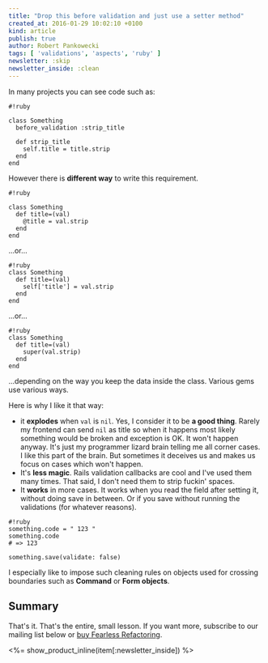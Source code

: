 ```yaml
---
title: "Drop this before validation and just use a setter method"
created_at: 2016-01-29 10:02:10 +0100
kind: article
publish: true
author: Robert Pankowecki
tags: [ 'validations', 'aspects', 'ruby' ]
newsletter: :skip
newsletter_inside: :clean
---
```


In many projects you can see code such as:

```
#!ruby

class Something
  before_validation :strip_title

  def strip_title
    self.title = title.strip
  end
end
```

However there is **different way** to write this requirement.

<!-- more -->

```
#!ruby

class Something
  def title=(val)
    @title = val.strip
  end
end
```

...or...

```
#!ruby
class Something
  def title=(val)
    self['title'] = val.strip
  end
end
```

...or...

```
#!ruby
class Something
  def title=(val)
    super(val.strip)
  end
end
```

...depending on the way you keep the data inside the class. Various gems use various ways.

Here is why I like it that way:

* it **explodes** when `val` is `nil`. Yes, I consider it to be **a good thing**. Rarely my frontend can send `nil` as title
so when it happens most likely something would be broken and exception is OK. It won't happen anyway. It's just my
programmer lizard brain telling me all corner cases. I like this part of the brain. But sometimes it deceives us and
makes us focus on cases which won't happen.
* It's **less magic**. Rails validation callbacks are cool and I've used them many times. That said, I don't need them to
strip fuckin' spaces.
* It **works** in more cases. It works when you read the field after setting it, without doing save in between. Or if you
save without running the validations (for whatever reasons).

```
#!ruby
something.code = " 123 "
something.code
# => 123

something.save(validate: false)
```

I especially like to impose such cleaning rules on objects used for crossing boundaries such as **Command** or **Form objects**.

## Summary

That's it. That's the entire, small lesson. If you want more, subscribe to our mailing list below or [buy Fearless Refactoring](http://controllers.rails-refactoring.com).

<%= show_product_inline(item[:newsletter_inside]) %>

